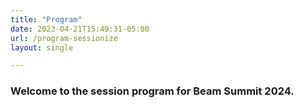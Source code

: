 ```yaml
---
title: "Program"
date: 2023-04-21T15:49:31-05:00
url: /program-sessionize
layout: single

---
```


### Welcome to the session program for Beam Summit 2024.

<script type="text/javascript" src="https://sessionize.com/api/v2/7qxg805s/view/GridSmart"></script>